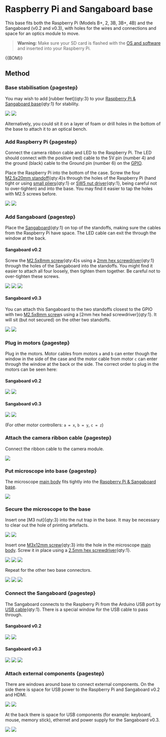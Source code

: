 # Raspberry Pi and Sangaboard base

This base fits both the Raspberry Pi (Models B+, 2, 3B, 3B+, 4B) and the Sangaboard (v0.2 and v0.3), with holes for the wires and connections and space for an optics module to move.

>**Warning:** Make sure your SD card is flashed with the [OS and software](../index.md#Software) and inserted into your Raspberry Pi.

{{BOM}}

[Raspberry Pi & Sangaboard base]: ../models/base_raspi_sangaboard.stl "{cat: 3DPrinted}"

[M2.5x20mm standoff]: ../components/20mm_standoffs.md "{cat:part}"
[M2.5x8mm screw]: "{cat:part}"
[M3x12mm screw]: "{cat:part}"
[Raspberry Pi]: ../components/raspberry_pi.md "{cat:part}"
[Sangaboard]: ../components/sangaboard.md "{cat:part}"
[USB cable]: ../components/sangaboard_USB_cable.md "{cat:part}"
[main body]: ../components/delta_stage_main_body.md "{cat:3DPrinted}"

[small pliers]: "{cat:tool}"
[SW5 nut driver]: "{cat:tool}"
[2mm hex screwdriver]: "{cat:tool}"
[2.5mm hex screwdriver]: "{cat:tool}"


## Method

### Base stabilisation {pagestep}

You may wish to add [rubber feet]{qty:3} to your [Raspberry Pi & Sangaboard base]{qty:1} for stability.

![](../images/raspi_sangaboard_base/rubber_feet.jpg)
![](../images/raspi_sangaboard_base/rubber_feet2.jpg)

Alternatively, you could sit it on a layer of foam or drill holes in the bottom of the base to attach it to an optical bench.

### Add Raspberry Pi {pagestep}

Connect the camera ribbon cable and LED to the Raspberry Pi. The LED should connect with the positive (red) cable to the 5V pin (number 4) and the ground (black) cable to the Ground pin (number 6) on the [GPIO](https://www.raspberrypi.org/documentation/usage/gpio/).

Place the Raspberry Pi into the bottom of the case.  Screw the four [M2.5x20mm standoff]{qty:4}s through the holes of the Raspberry Pi (hand tight or using [small pliers]{qty:1} or [SW5 nut driver]{qty:1}, being careful not to over-tighten) and into the base.  You may find it easier to tap the holes with M2.5 screws before.

![](../images/raspi_sangaboard_base/raspi_standoffs.jpg)
![](../images/raspi_sangaboard_base/raspi_standoffs_closeup1.jpg)

### Add Sangaboard {pagestep}

Place the [Sangaboard]{qty:1} on top of the standoffs, making sure the cables from the Raspberry Pi have space. The LED cable can exit the through the window at the back.  

#### Sangaboard v0.2

Screw the [M2.5x8mm screw]{qty:4}s using a [2mm hex screwdriver]{qty:1} through the holes of the Sangaboard into the standoffs. You might find it easier to attach all four loosely, then tighten them together. Be careful not to over-tighten these screws.

![](../images/raspi_sangaboard_base/sangaboard_screws_top.jpg)
![](../images/raspi_sangaboard_base/sangaboard_screws_closeup1.jpg)
![](../images/raspi_sangaboard_base/sangaboard_screws_closeup2.jpg)

#### Sangaboard v0.3

You can attach this Sangaboard to the two standoffs closest to the GPIO with two [M2.5x8mm screw]s using a [2mm hex head screwdriver]{qty:1}.  It will sit (but not secured) on the other two standoffs.

![](../images/raspi_sangaboard_base/sangaboard_v0_3_screws_closeup2.jpg)
![](../images/raspi_sangaboard_base/sangaboard_v0_3_screws_closeup1.jpg)


### Plug in motors {pagestep}

Plug in the motors.  Motor cables from motors `a` and `b`  can enter though the window in the side of the case and the motor cable from motor `c` can enter through the window at the back or the side. The correct order to plug in the motors can be seen here:

#### Sangaboard v0.2

![](../images/raspi_sangaboard_base/motor_screwed_all_top_labelled.jpg)
![](../images/raspi_sangaboard_base/sangaboard_USB_top_labelled.jpg)

#### Sangaboard v0.3

![](../images/raspi_sangaboard_base/motor_screwed_all_top_labelled.jpg)
![](../images/raspi_sangaboard_base/sangaboard_v0_3_labelled.jpg)

(For other motor controllers: `a = x`, `b = y`, `c = z`)


### Attach the camera ribbon cable {pagestep}

Connect the ribbon cable to the camera module.

![](../images/raspi_sangaboard_base/camera_ribbon_cable.jpg)


### Put microscope into base {pagestep}

The microscope [main body] fits tightly into the [Raspberry Pi & Sangaboard base].

![](../images/raspi_sangaboard_base/microscope_in_base.jpg)

### Secure the microscope to the base

Insert one [M3 nut]{qty:3} into the nut trap in the base.  It may be necessary to clear out the hole of printing artefacts.  

![](../images/raspi_sangaboard_base/nut_in_trap1.jpg)
![](../images/raspi_sangaboard_base/nut_in_trap2.jpg)

Insert one [M3x12mm screw]{qty:3} into the hole in the microscope [main body].  Screw it in place using a [2.5mm hex screwdriver]{qty:1}.

![](../images/raspi_sangaboard_base/base_screw1.jpg)
![](../images/raspi_sangaboard_base/base_screw2.jpg)
![](../images/raspi_sangaboard_base/base_screw3.jpg)

Repeat for the other two base connectors.

![](../images/raspi_sangaboard_base/base_secured1.jpg)
![](../images/raspi_sangaboard_base/base_secured1.jpg)
![](../images/raspi_sangaboard_base/base_secured3.jpg)
### Connect the Sangaboard {pagestep}

The Sangaboard connects to the Raspberry Pi from the Arduino USB port by [USB cable]{qty:1}. There is a special window for the USB cable to pass through.

#### Sangaboard v0.2

![](../images/raspi_sangaboard_base/sangaboard_USB2.jpg)
![](../images/raspi_sangaboard_base/sangaboard_USB.jpg)

#### Sangaboard v0.3

![](../images/raspi_sangaboard_base/sangaboard_v0_3_USB1.jpg)
![](../images/raspi_sangaboard_base/sangaboard_v0_3_USB2.jpg)
![](../images/raspi_sangaboard_base/sangaboard_v0_3_USB3.jpg)
### Attach external components {pagestep}

There are windows around base to connect external components.  On the side there is space for USB power to the Raspberry Pi and Sangaboard v0.2 and HDMI.

![](../images/raspi_sangaboard_base/power_HDMI.jpg)
![](../images/raspi_sangaboard_base/power_HDMI2.jpg)

At the back there is space for USB components (for example: keyboard, mouse, memory stick), ethernet and power supply for the Sangaboard v0.3.

![](../images/raspi_sangaboard_base/USB_ethernet.jpg)
![](../images/raspi_sangaboard_base/USB_ethernet2.jpg)

